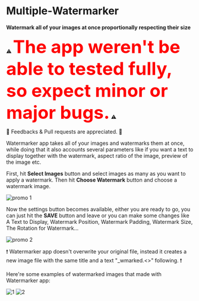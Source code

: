 # Multiple-Watermarker
**Watermark all of your images at once proportionally respecting their size**

⚠️ <font size="20" color="red">**The app weren't be able to tested fully, so expect minor or major bugs.**</font> ⚠️  


📍 Feedbacks & Pull requests are appreciated. 📍   
   
      
      








Watermarker app takes all of your images and watermarks them at once, while doing that it also accounts several parameters like if you want a text to display together with the watermark, aspect ratio of the image, preview of the image etc.

First, hit **Select Images** button and select images as many as you want to apply a watermark.
Then hit **Choose Watermark** button and choose a watermark image.

![promo 1](https://github.com/duruburak/Multiple-Watermarker/assets/100048974/7f83a6f5-3918-467c-a71a-a43738ba8c1b)

Now the settings button becomes available, either you are ready to go, you can just hit the **SAVE** button and leave or you can make some changes like A Text to Display, Watermark Position, Watermark Padding, Watermark Size, The Rotation for Watermark...

![promo 2](https://github.com/duruburak/Multiple-Watermarker/assets/100048974/005b9e8d-da5b-4df2-a418-bd3576958c40)

❗ Watermarker app doesn't overwrite your original file, instead it creates a new image file with the same title and a text "_wmarked.<<extension>>" following. ❗

Here're some examples of watermarked images that made with Watermarker app:

![1](https://github.com/duruburak/Multiple-Watermarker/assets/100048974/b5098996-4719-4220-90e5-0426a946774a)
![2](https://github.com/duruburak/Multiple-Watermarker/assets/100048974/8e41973f-6673-4934-a3f3-be5f92b3ad46)
